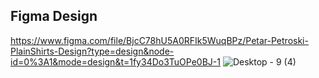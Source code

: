 ## Figma Design

https://www.figma.com/file/BjcC78hU5A0RFIk5WuqBPz/Petar-Petroski-PlainShirts-Design?type=design&node-id=0%3A1&mode=design&t=1fy34Do3TuOPe0BJ-1
![Desktop - 9 (4)](https://github.com/PetarPetroski/is218_final_project/assets/45236464/d7dfdbb2-7282-435c-90ca-89b626b6be72)
